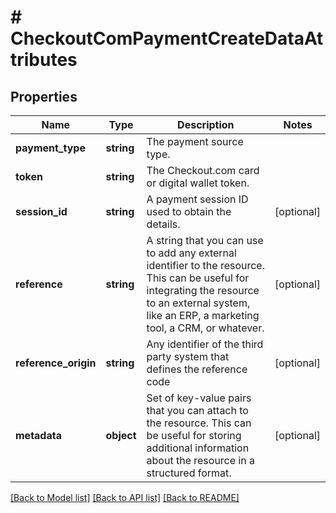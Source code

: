 # # CheckoutComPaymentCreateDataAttributes

## Properties

Name | Type | Description | Notes
------------ | ------------- | ------------- | -------------
**payment_type** | **string** | The payment source type. |
**token** | **string** | The Checkout.com card or digital wallet token. |
**session_id** | **string** | A payment session ID used to obtain the details. | [optional]
**reference** | **string** | A string that you can use to add any external identifier to the resource. This can be useful for integrating the resource to an external system, like an ERP, a marketing tool, a CRM, or whatever. | [optional]
**reference_origin** | **string** | Any identifier of the third party system that defines the reference code | [optional]
**metadata** | **object** | Set of key-value pairs that you can attach to the resource. This can be useful for storing additional information about the resource in a structured format. | [optional]

[[Back to Model list]](../../README.md#models) [[Back to API list]](../../README.md#endpoints) [[Back to README]](../../README.md)

